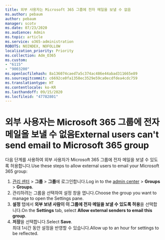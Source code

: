 ```yaml
---
title: 외부 사용자는 Microsoft 365 그룹에 전자 메일을 보낼 수 없음
ms.author: pebaum
author: pebaum
manager: scotv
ms.date: 07/23/2020
ms.audience: Admin
ms.topic: article
ms.service: o365-administration
ROBOTS: NOINDEX, NOFOLLOW
localization_priority: Priority
ms.collection: Adm_O365
ms.custom:
- "6115"
- "9003200"
ms.openlocfilehash: 8a136074caed7a5c374ac486e44abad311665e89
ms.sourcegitcommit: c6692ce0fa1358ec3529e59ca0ecdfdea4cdc759
ms.translationtype: HT
ms.contentlocale: ko-KR
ms.lasthandoff: 09/15/2020
ms.locfileid: "47782801"
---
```

# <a name="external-users-cant-send-email-to-microsoft-365-group"></a><span data-ttu-id="a0489-102">외부 사용자는 Microsoft 365 그룹에 전자 메일을 보낼 수 없음</span><span class="sxs-lookup"><span data-stu-id="a0489-102">External users can't send email to Microsoft 365 group</span></span>

<span data-ttu-id="a0489-103">다음 단계를 사용하여 외부 사용자가 Microsoft 365 그룹에 전자 메일을 보낼 수 있도록 허용합니다.</span><span class="sxs-lookup"><span data-stu-id="a0489-103">Use these steps to allow external users to email your Microsoft 365 group:</span></span>

1. <span data-ttu-id="a0489-104">[관리 센터](https://admin.microsoft.com/) > **그룹** > **그룹**에 로그인합니다.</span><span class="sxs-lookup"><span data-stu-id="a0489-104">Log in to the [admin center](https://admin.microsoft.com/) > **Groups** > **Groups**.</span></span>
2. <span data-ttu-id="a0489-105">관리하려는 그룹을 선택하여 설정 창을 엽니다.</span><span class="sxs-lookup"><span data-stu-id="a0489-105">Choose the group you want to manage to open the Settings pane.</span></span>
3. <span data-ttu-id="a0489-106">**설정** 탭에서 **외부 보낸 사람이 이 그룹에 전자 메일을 보낼 수 있도록 허용**을 선택합니다.</span><span class="sxs-lookup"><span data-stu-id="a0489-106">On the **Settings** tab, select **Allow external senders to email this group**.</span></span>
4. <span data-ttu-id="a0489-107">**저장**을 선택합니다.</span><span class="sxs-lookup"><span data-stu-id="a0489-107">Select **Save**.</span></span></br>
    <span data-ttu-id="a0489-108">최대 1시간 동안 설정을 반영할 수 있습니다.</span><span class="sxs-lookup"><span data-stu-id="a0489-108">Allow up to an hour for settings to be reflected.</span></span> 
